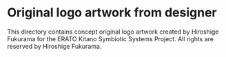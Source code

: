 Original logo artwork from designer
===================================

This directory contains concept original logo artwork created by Hiroshige Fukurama for the ERATO Kitano Symbiotic Systems Project.  All rights are reserved by Hiroshige Fukurama.

